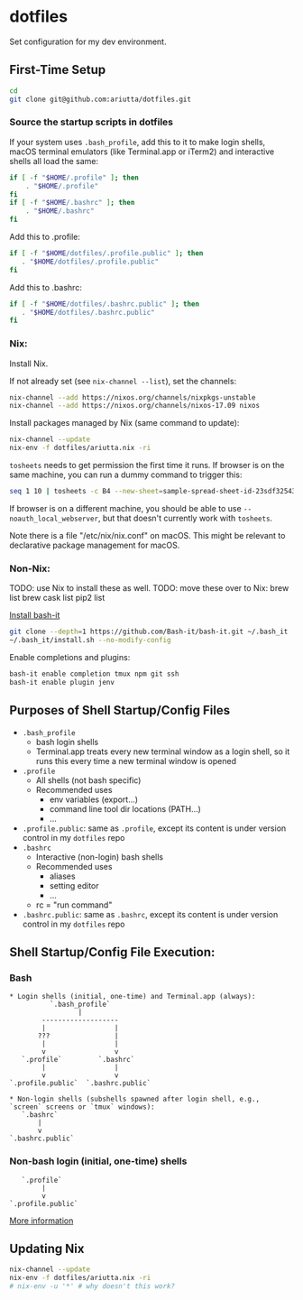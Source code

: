 # dotfiles

Set configuration for my dev environment.

## First-Time Setup

```sh
cd
git clone git@github.com:ariutta/dotfiles.git
```

### Source the startup scripts in dotfiles

If your system uses `.bash_profile`, add this to it to make login shells, macOS terminal emulators (like Terminal.app or iTerm2) and interactive shells all load the same:
```sh
if [ -f "$HOME/.profile" ]; then
	. "$HOME/.profile"
fi
if [ -f "$HOME/.bashrc" ]; then
	. "$HOME/.bashrc"
fi
```

Add this to .profile:
```sh
if [ -f "$HOME/dotfiles/.profile.public" ]; then
   . "$HOME/dotfiles/.profile.public"
fi
```

Add this to .bashrc: 
```sh
if [ -f "$HOME/dotfiles/.bashrc.public" ]; then
   . "$HOME/dotfiles/.bashrc.public"
fi
```

### Nix:
Install Nix.

If not already set (see `nix-channel --list`), set the channels:
```sh
nix-channel --add https://nixos.org/channels/nixpkgs-unstable
nix-channel --add https://nixos.org/channels/nixos-17.09 nixos
```

Install packages managed by Nix (same command to update):
```sh
nix-channel --update
nix-env -f dotfiles/ariutta.nix -ri
```

`tosheets` needs to get permission the first time it runs.
If browser is on the same machine, you can run a dummy command to trigger this:
```sh
seq 1 10 | tosheets -c B4 --new-sheet=sample-spread-sheet-id-23sdf32543fs
```
If browser is on a different machine, you should be able to use `--noauth_local_webserver`, but that doesn't currently work with `tosheets`. 

Note there is a file "/etc/nix/nix.conf" on macOS. This might be relevant to declarative package management for macOS.

### Non-Nix:
TODO: use Nix to install these as well.
TODO: move these over to Nix:
brew list
brew cask list
pip2 list

[Install bash-it](https://github.com/Bash-it/bash-it#install)
```sh
git clone --depth=1 https://github.com/Bash-it/bash-it.git ~/.bash_it
~/.bash_it/install.sh --no-modify-config
```

Enable completions and plugins:
```sh
bash-it enable completion tmux npm git ssh
bash-it enable plugin jenv
```

## Purposes of Shell Startup/Config Files
* `.bash_profile`
    * bash login shells
    * Terminal.app treats every new terminal window as a login shell, so it runs this every time a new terminal window is opened
* `.profile`
    * All shells (not bash specific)
    * Recommended uses
      * env variables (export...)
      * command line tool dir locations (PATH...)
      * …
* `.profile.public`: same as `.profile`, except its content is under version control in my `dotfiles` repo
* `.bashrc`
    * Interactive (non-login) bash shells
    * Recommended uses
      * aliases
      * setting editor
      * …
    * rc = "run command"
* `.bashrc.public`: same as `.bashrc`, except its content is under version control in my `dotfiles` repo

## Shell Startup/Config File Execution:
### Bash
```
* Login shells (initial, one-time) and Terminal.app (always):
          `.bash_profile`
                 |
        -------------------
        |                 |
       ???                |
        |                 |
        v                 v
   `.profile`         `.bashrc`
        |                 |
        v                 v
`.profile.public`  `.bashrc.public`

* Non-login shells (subshells spawned after login shell, e.g., `screen` screens or `tmux` windows):
   `.bashrc`
       |
       v
`.bashrc.public`              
```

### Non-bash login (initial, one-time) shells
```
   `.profile`
        |
        v
`.profile.public`
```

[More information](https://serverfault.com/questions/261802/what-are-the-functional-differences-between-profile-bash-profile-and-bashrc)

## Updating Nix

```sh
nix-channel --update
nix-env -f dotfiles/ariutta.nix -ri
# nix-env -u '*' # why doesn't this work?
```
